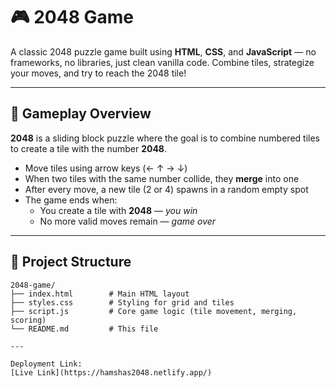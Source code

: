 # 🎮 2048 Game

A classic 2048 puzzle game built using **HTML**, **CSS**, and **JavaScript** — no frameworks, no libraries, just clean vanilla code. Combine tiles, strategize your moves, and try to reach the 2048 tile!

---

## 🧩 Gameplay Overview

**2048** is a sliding block puzzle where the goal is to combine numbered tiles to create a tile with the number **2048**.

- Move tiles using arrow keys (← ↑ → ↓)
- When two tiles with the same number collide, they **merge** into one
- After every move, a new tile (2 or 4) spawns in a random empty spot
- The game ends when:
  - You create a tile with **2048** — _you win_
  - No more valid moves remain — _game over_

---

## 📁 Project Structure

```plaintext
2048-game/
├── index.html        # Main HTML layout
├── styles.css        # Styling for grid and tiles
├── script.js         # Core game logic (tile movement, merging, scoring)
└── README.md         # This file

---

Deployment Link: 
[Live Link](https://hamshas2048.netlify.app/)